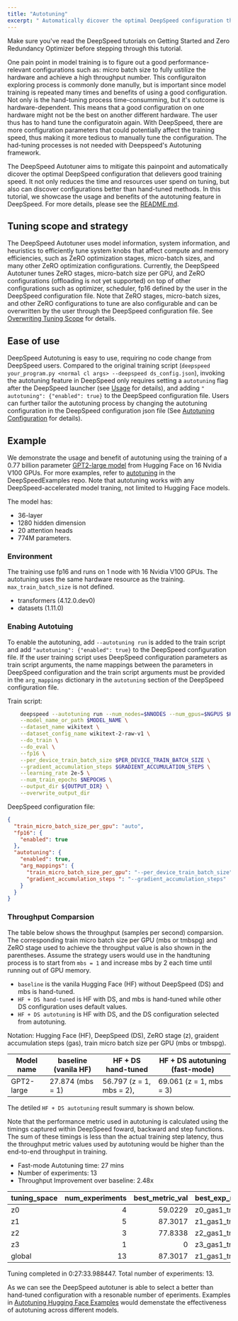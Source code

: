 ```yaml
---
title: "Autotuning"
excerpt: " Automatically dicover the optimal DeepSpeed configuration that delievers good training speed"
---
```


Make sure you've read the DeepSpeed tutorials on Getting Started and Zero Redundancy Optimizer before stepping through this tutorial.

One pain point in model training is to figure out a good performance-relevant configurations such as: micro batch size to fully ustilize the hardware and achieve a high throughput number. This configuraiton exploring process is commonly done manully, but is important since model training is repeated many times and benefits of using a good configuration. Not only is the hand-tuning process time-consumming, but it's outcome is hardware-dependent. This means that a good configuration on one hardware might not be the best on another different hardware. The user thus has to hand tune the configuratoin again. With DeepSpeed, there are more configuration parameters that could potentially affect the training speed, thus making it more tedious to manually tune the configuration. The had-tuning processes is not needed with Deepspeed's Autotuning framework.

The DeepSpeed Autotuner aims to mitigate this painpoint and automatically dicover the optimal DeepSpeed configuration that delievers good training speed. It not only reduces the time and resources user spend on tuning, but also can discover configurations better than hand-tuned methods. In this tutorial, we showcase the usage and benefits of the autotuning feature in DeepSpeed. For more details, please see the [README.md](https://github.com/microsoft/DeepSpeed/tree/master/deepspeed/autotuning).

## Tuning scope and strategy

The DeepSpeed Autotuner uses model information, system information, and heuristics to efficiently tune system knobs that affect compute and memory efficiencies, such as ZeRO optimization stages, micro-batch sizes, and many other ZeRO optimization configurations.
Currently, the DeepSpeed Autotuner tunes ZeRO stages, micro-batch size per GPU, and ZeRO configurations (offloading is not yet supported) on top of other configurations such as optimizer, scheduler, fp16 defined by the user in the DeepSpeed configuration file.
Note that ZeRO stages, micro-batch sizes, and other ZeRO configurations to tune are also configurable and can be overwritten by the user through the DeepSpeed configuration file. See [Overwriting Tuning Scope](https://github.com/microsoft/DeepSpeed/tree/master/deepspeed/autotuning#overwriting-tuning-scope) for details.


## Ease of use

DeepSpeed Autotuning is easy to use, requiring no code change from DeepSpeed users.
Compared to the original training script (`deepspeed your_program.py <normal cl args> --deepspeed ds_config.json`), invoking the autotuning feature in DeepSpeed only requires setting a `autotuning` flag after the DeepSpeed launcher (see [Usage](https://github.com/microsoft/DeepSpeed/tree/master/deepspeed/autotuning#usage) for details), and adding `" autotuning": {"enabled": true}` to the DeepSpeed configuration file. Users can further tailor the autotuning process by changing the autotuning configuration in the DeepSpeed configuration json file (See [Autotuning Configuration](https://github.com/microsoft/DeepSpeed/tree/master/deepspeed/autotuning#autotuning-configuration) for details).

## Example

We demonstrate the usage and benefit of autotuning using the training of a 0.77 billion parameter [GPT2-large model](https://huggingface.co/gpt2-large) from Hugging Face on 16 Nvidia V100 GPUs. For more examples, refer to [autotuning](https://github.com/microsoft/DeepSpeedExamples/tree/staging-autotuing-v1/autotuning) in the DeepSpeedExamples repo. Note that autotuning works with any DeepSpeed-accelerated model traning, not limited to Hugging Face models.

The model has:

- 36-layer
- 1280 hidden dimension
- 20 attention heads
- 774M parameters.

### Environment

The training use fp16 and runs on 1 node with 16 Nvidia V100 GPUs. The autotuning uses the same hardware resource as the training. `max_train_batch_size` is not defined.

- transformers (4.12.0.dev0)
- datasets (1.11.0)

### Enabing Autotuing

To enable the autotuning, add `--autotuning run` is added to the train script and add `"autotuning": {"enabled": true}` to the DeepSpeed configuration file. If the user training script uses DeepSpeed configuration parameters as train script arguments, the name mappings between the parameters in DeepSpeed configuration and the train script arguments must be provided in the `arg_mappings` dictionary in the `autotuning` section of the DeepSpeed configuration file.

Train script:
```bash
    deepspeed --autotuning run --num_nodes=$NNODES --num_gpus=$NGPUS $HF_PATH/transformers/examples/pytorch/language-modeling/run_clm.py --deepspeed $DS_CONFIG\
    --model_name_or_path $MODEL_NAME \
    --dataset_name wikitext \
    --dataset_config_name wikitext-2-raw-v1 \
    --do_train \
    --do_eval \
    --fp16 \
    --per_device_train_batch_size $PER_DEVICE_TRAIN_BATCH_SIZE \
    --gradient_accumulation_steps $GRADIENT_ACCUMULATION_STEPS \
    --learning_rate 2e-5 \
    --num_train_epochs $NEPOCHS \
    --output_dir ${OUTPUT_DIR} \
    --overwrite_output_dir
```

DeepSpeed configuration file:
```json
{
  "train_micro_batch_size_per_gpu": "auto",
  "fp16": {
    "enabled": true
  },
  "autotuning": {
    "enabled": true,
    "arg_mappings": {
      "train_micro_batch_size_per_gpu": "--per_device_train_batch_size",
      "gradient_accumulation_steps ": "--gradient_accumulation_steps"
    }
  }
}
```

### Throughput Comparsion

The table below shows the throughput (samples per second) comparsion. The corresponding train micro batch size per GPU (mbs or tmbspg) and ZeRO stage used to achieve the throughput value is also shown in the parentheses. Assume the strategy users would use in the handtuning process is to start from `mbs = 1` and increase mbs by 2 each time until running out of GPU memory.
 - `baseline` is the vanila Hugging Face (HF) without DeepSpeed (DS) and mbs is hand-tuned.
 - `HF + DS hand-tuned` is HF with DS, and mbs is hand-tuned while other DS configuration uses default values.
 - `HF + DS autotuning` is HF with DS, and the DS configuration selected from autotuning.

Notation: Hugging Face (HF), DeepSpeed (DS), ZeRO stage (z), graident accumulation steps (gas), train micro batch size per GPU (mbs or tmbspg).

| Model name | baseline (vanila HF) | HF + DS hand-tuned       | HF + DS autotuning (fast-mode) |
| ---------- | -------------------- | ------------------------ | ------------------------------ |
| GPT2-large | 27.874 (mbs = 1)     | 56.797 (z = 1, mbs = 2), | 69.061 (z = 1, mbs = 3)        |

The detiled `HF + DS autotuning` result summary is shown below.

Note that the performance metric used in autotuning is calculated using the timings captured within DeepSpeed foward, backward and step functions. The sum of these timings is less than the actual training step latency, thus the throughput metric values used by autotuning would be higher than the end-to-end throughput in training.

- Fast-mode Autotuning time: 27 mins
- Number of experiments: 13
- Throughput Improvement over baseline: 2.48x

| tuning_space | num_experiments | best_metric_val | best_exp_name   |
| :----------- | --------------: | --------------: | :-------------- |
| z0           |               4 |         59.0229 | z0_gas1_tmbspg2 |
| z1           |               5 |         87.3017 | z1_gas1_tmbspg3 |
| z2           |               3 |         77.8338 | z2_gas1_tmbspg3 |
| z3           |               1 |               0 | z3_gas1_tmbspg3 |
| global       |              13 |         87.3017 | z1_gas1_tmbspg3 |

Tuning completed in 0:27:33.988447. Total number of experiments: 13.

As we can see the DeepSpeed autotuner is able to select a better than hand-tuned configuration with a resonable number of eperiments. Examples in [Autotuning Hugging Face Examples](https://github.com/microsoft/DeepSpeedExamples/tree/master/autotuning/hf#autotuning-hugging-face-examples) would demenstate the effectiveness of autotuning across different models.
